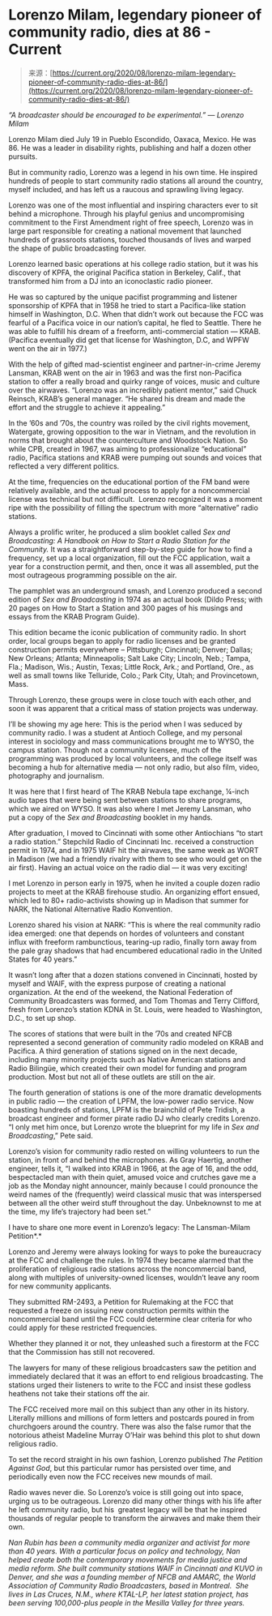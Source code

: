 <!--yml
category: 未分类
date: 2024-05-27 14:29:08
-->

# Lorenzo Milam, legendary pioneer of community radio, dies at 86 - Current

> 来源：[https://current.org/2020/08/lorenzo-milam-legendary-pioneer-of-community-radio-dies-at-86/](https://current.org/2020/08/lorenzo-milam-legendary-pioneer-of-community-radio-dies-at-86/)

*“A broadcaster should be encouraged to be experimental.”* — *Lorenzo Milam*

Lorenzo Milam died July 19 in Pueblo Escondido, Oaxaca, Mexico. He was 86\. He was a leader in disability rights, publishing and half a dozen other pursuits.

But in community radio, Lorenzo was a legend in his own time. He inspired hundreds of people to start community radio stations all around the country, myself included, and has left us a raucous and sprawling living legacy.

Lorenzo was one of the most influential and inspiring characters ever to sit behind a microphone. Through his playful genius and uncompromising commitment to the First Amendment right of free speech, Lorenzo was in large part responsible for creating a national movement that launched hundreds of grassroots stations, touched thousands of lives and warped the shape of public broadcasting forever.

Lorenzo learned basic operations at his college radio station, but it was his discovery of KPFA, the original Pacifica station in Berkeley, Calif., that transformed him from a DJ into an iconoclastic radio pioneer.

He was so captured by the unique pacifist programming and listener sponsorship of KPFA that in 1958 he tried to start a Pacifica-like station himself in Washington, D.C. When that didn’t work out because the FCC was fearful of a Pacifica voice in our nation’s capital, he fled to Seattle. There he was able to fulfill his dream of a freeform, anti-commercial station — KRAB. (Pacifica eventually did get that license for Washington, D.C, and WPFW went on the air in 1977.)

With the help of gifted mad-scientist engineer and partner-in-crime Jeremy Lansman, KRAB went on the air in 1963 and was the first non-Pacifica station to offer a really broad and quirky range of voices, music and culture over the airwaves. “Lorenzo was an incredibly patient mentor,” said Chuck Reinsch, KRAB’s general manager. “He shared his dream and made the effort and the struggle to achieve it appealing.”

In the ’60s and ’70s, the country was roiled by the civil rights movement, Watergate, growing opposition to the war in Vietnam, and the revolution in norms that brought about the counterculture and Woodstock Nation. So while CPB, created in 1967, was aiming to professionalize “educational” radio, Pacifica stations and KRAB were pumping out sounds and voices that reflected a very different politics.

At the time, frequencies on the educational portion of the FM band were relatively available, and the actual process to apply for a noncommercial license was technical but not difficult.  Lorenzo recognized it was a moment ripe with the possibility of filling the spectrum with more “alternative” radio stations.

Always a prolific writer, he produced a slim booklet called *Sex and Broadcasting: A Handbook on How to Start a Radio Station for the Community.* It was a straightforward step-by-step guide for how to find a frequency, set up a local organization, fill out the FCC application, wait a year for a construction permit, and then, once it was all assembled, put the most outrageous programming possible on the air.

The pamphlet was an underground smash, and Lorenzo produced a second edition of *Sex and Broadcasting* in 1974 as an actual book (Dildo Press; with 20 pages on How to Start a Station and 300 pages of his musings and essays from the KRAB Program Guide).

This edition became the iconic publication of community radio. In short order, local groups began to apply for radio licenses and be granted construction permits everywhere – Pittsburgh; Cincinnati; Denver; Dallas; New Orleans; Atlanta; Minneapolis; Salt Lake City; Lincoln, Neb.; Tampa, Fla.; Madison, Wis.; Austin, Texas; Little Rock, Ark.; and Portland, Ore., as well as small towns like Telluride, Colo.; Park City, Utah; and Provincetown, Mass.

Through Lorenzo, these groups were in close touch with each other, and soon it was apparent that a critical mass of station projects was underway.

I’ll be showing my age here: This is the period when I was seduced by community radio. I was a student at Antioch College, and my personal interest in sociology and mass communications brought me to WYSO, the campus station. Though not a community licensee, much of the programming was produced by local volunteers, and the college itself was becoming a hub for alternative media — not only radio, but also film, video, photography and journalism.

It was here that I first heard of The KRAB Nebula tape exchange, ¼-inch audio tapes that were being sent between stations to share programs, which we aired on WYSO. It was also where I met Jeremy Lansman, who put a copy of the *Sex and Broadcasting* booklet in my hands.

After graduation, I moved to Cincinnati with some other Antiochians “to start a radio station.” Stepchild Radio of Cincinnati Inc. received a construction permit in 1974, and in 1975 WAIF hit the airwaves, the same week as WORT in Madison (we had a friendly rivalry with them to see who would get on the air first). Having an actual voice on the radio dial — it was very exciting!

I met Lorenzo in person early in 1975, when he invited a couple dozen radio projects to meet at the KRAB firehouse studio. An organizing effort ensued, which led to 80+ radio-activists showing up in Madison that summer for NARK, the National Alternative Radio Konvention.

Lorenzo shared his vision at NARK: “This is where the real community radio idea emerged: one that depends on hordes of volunteers and constant influx with freeform rambunctious, tearing-up radio, finally torn away from the pale gray shadows that had encumbered educational radio in the United States for 40 years.”

It wasn’t long after that a dozen stations convened in Cincinnati, hosted by myself and WAIF, with the express purpose of creating a national organization. At the end of the weekend, the National Federation of Community Broadcasters was formed, and Tom Thomas and Terry Clifford, fresh from Lorenzo’s station KDNA in St. Louis, were headed to Washington, D.C., to set up shop.  

The scores of stations that were built in the ’70s and created NFCB represented a second generation of community radio modeled on KRAB and Pacifica. A third generation of stations signed on in the next decade, including many minority projects such as Native American stations and Radio Bilingüe, which created their own model for funding and program production. Most but not all of these outlets are still on the air.

The fourth generation of stations is one of the more dramatic developments in public radio — the creation of LPFM, the low-power radio service. Now boasting hundreds of stations, LPFM is the brainchild of Pete Tridish, a broadcast engineer and former pirate radio DJ who clearly credits Lorenzo. “I only met him once, but Lorenzo wrote the blueprint for my life in *Sex and Broadcasting*,” Pete said.

Lorenzo’s vision for community radio rested on willing volunteers to run the station, in front of and behind the microphones. As Gray Haertig, another engineer, tells it, “I walked into KRAB in 1966, at the age of 16, and the odd, bespectacled man with thein quiet, amused voice and crutches gave me a job as the Monday night announcer, mainly because I could pronounce the weird names of the (frequently) weird classical music that was interspersed between all the other weird stuff throughout the day. Unbeknownst to me at the time, my life’s trajectory had been set.”

I have to share one more event in Lorenzo’s legacy: The Lansman-Milam Petition*.*

Lorenzo and Jeremy were always looking for ways to poke the bureaucracy at the FCC and challenge the rules. In 1974 they became alarmed that the proliferation of religious radio stations across the noncommercial band, along with multiples of university-owned licenses, wouldn’t leave any room for new community applicants.

They submitted RM-2493, a Petition for Rulemaking at the FCC that requested a freeze on issuing new construction permits within the noncommercial band until the FCC could determine clear criteria for who could apply for these restricted frequencies.

Whether they planned it or not, they unleashed such a firestorm at the FCC that the Commission has still not recovered.

The lawyers for many of these religious broadcasters saw the petition and immediately declared that it was an effort to end religious broadcasting. The stations urged their listeners to write to the FCC and insist these godless heathens not take their stations off the air.

The FCC received more mail on this subject than any other in its history. Literally millions and millions of form letters and postcards poured in from churchgoers around the country. There was also the false rumor that the notorious atheist Madeline Murray O’Hair was behind this plot to shut down religious radio.  

To set the record straight in his own fashion, Lorenzo published *The Petition Against God*, but this particular rumor has persisted over time, and periodically even now the FCC receives new mounds of mail.

Radio waves never die. So Lorenzo’s voice is still going out into space, urging us to be outrageous. Lorenzo did many other things with his life after he left community radio, but his  greatest legacy will be that he inspired thousands of regular people to transform the airwaves and make them their own.

*Nan Rubin has been a community media organizer and activist for more than 40 years. With a particular focus on policy and technology, Nan helped create both the contemporary movements for media justice and media reform. She built community stations WAIF in Cincinnati and KUVO in Denver, and she was a founding member of NFCB and AMARC, the World Association of Community Radio Broadcasters, based in Montreal.  She lives in Las Cruces, N.M., where KTAL-LP, her latest station project, has been serving 100,000-plus people in the Mesilla Valley for three years.*